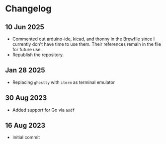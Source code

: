 # Changelog

## 10 Jun 2025

- Commented out arduino-ide, kicad, and thonny in the [Brewfile](.brew/Brewfile) since I currently don't have time to use them. Their references remain in the file for future use.
- Republish the repository.

## Jan 28 2025

- Replacing `ghostty` with `iterm` as terminal emulator

## 30 Aug 2023

- Added support for Go via `asdf`

## 16 Aug 2023

- Initial commit
